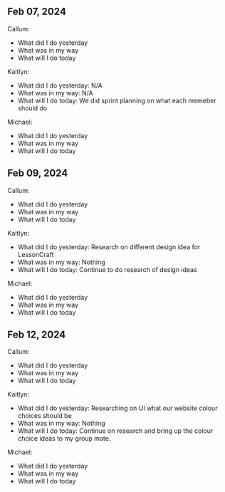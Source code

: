 ## Feb 07, 2024
Callum:
- What did I do yesterday
- What was in my way
- What will I do today

Kaitlyn:
- What did I do yesterday: N/A
- What was in my way: N/A
- What will I do today: We did sprint planning on what each memeber should do

Michael:
- What did I do yesterday
- What was in my way
- What will I do today

## Feb 09, 2024
Callum:
- What did I do yesterday
- What was in my way
- What will I do today

Kaitlyn:
- What did I do yesterday: Research on different design idea for LessonCraft
- What was in my way: Nothing
- What will I do today: Continue to do research of design ideas

Michael:
- What did I do yesterday
- What was in my way
- What will I do today

## Feb 12, 2024
Callum:
- What did I do yesterday
- What was in my way
- What will I do today

Kaitlyn:
- What did I do yesterday: Researching on UI what our website colour choices should be
- What was in my way: Nothing
- What will I do today: Continue on research and bring up the colour choice ideas to my group mate. 

Michael:
- What did I do yesterday
- What was in my way
- What will I do today
